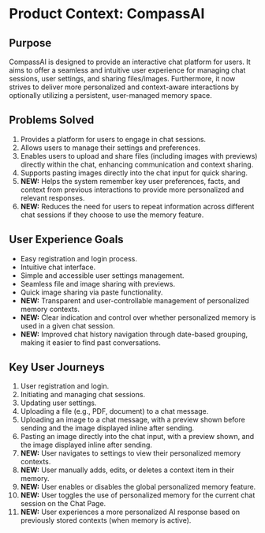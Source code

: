 # Product Context: CompassAI

## Purpose
CompassAI is designed to provide an interactive chat platform for users. It aims to offer a seamless and intuitive user experience for managing chat sessions, user settings, and sharing files/images. Furthermore, it now strives to deliver more personalized and context-aware interactions by optionally utilizing a persistent, user-managed memory space.

## Problems Solved
1. Provides a platform for users to engage in chat sessions.
2. Allows users to manage their settings and preferences.
3. Enables users to upload and share files (including images with previews) directly within the chat, enhancing communication and context sharing.
4. Supports pasting images directly into the chat input for quick sharing.
5. **NEW:** Helps the system remember key user preferences, facts, and context from previous interactions to provide more personalized and relevant responses.
6. **NEW:** Reduces the need for users to repeat information across different chat sessions if they choose to use the memory feature.

## User Experience Goals
- Easy registration and login process.
- Intuitive chat interface.
- Simple and accessible user settings management.
- Seamless file and image sharing with previews.
- Quick image sharing via paste functionality.
- **NEW:** Transparent and user-controllable management of personalized memory contexts.
- **NEW:** Clear indication and control over whether personalized memory is used in a given chat session.
- **NEW:** Improved chat history navigation through date-based grouping, making it easier to find past conversations.

## Key User Journeys
1. User registration and login.
2. Initiating and managing chat sessions.
3. Updating user settings.
4. Uploading a file (e.g., PDF, document) to a chat message.
5. Uploading an image to a chat message, with a preview shown before sending and the image displayed inline after sending.
6. Pasting an image directly into the chat input, with a preview shown, and the image displayed inline after sending.
7. **NEW:** User navigates to settings to view their personalized memory contexts.
8. **NEW:** User manually adds, edits, or deletes a context item in their memory.
9. **NEW:** User enables or disables the global personalized memory feature.
10. **NEW:** User toggles the use of personalized memory for the current chat session on the Chat Page.
11. **NEW:** User experiences a more personalized AI response based on previously stored contexts (when memory is active).
